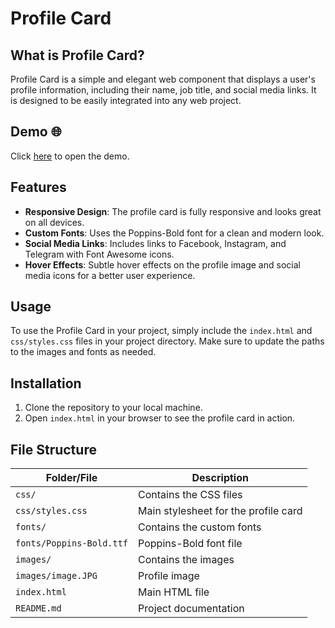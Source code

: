 # Profile Card 

## What is Profile Card?
Profile Card is a simple and elegant web component that displays a user's profile information, including their name, job title, and social media links. It is designed to be easily integrated into any web project.

## Demo 🌐
Click [here](https://sayedmohammadsadat.github.io/profile-card/) to open the demo.

## Features
- **Responsive Design**: The profile card is fully responsive and looks great on all devices.
- **Custom Fonts**: Uses the Poppins-Bold font for a clean and modern look.
- **Social Media Links**: Includes links to Facebook, Instagram, and Telegram with Font Awesome icons.
- **Hover Effects**: Subtle hover effects on the profile image and social media icons for a better user experience.

## Usage
To use the Profile Card in your project, simply include the `index.html` and `css/styles.css` files in your project directory. Make sure to update the paths to the images and fonts as needed.

## Installation
1. Clone the repository to your local machine.
2. Open `index.html` in your browser to see the profile card in action.

## File Structure

| Folder/File       | Description                           |
|-------------------|---------------------------------------|
| `css/`            | Contains the CSS files                |
| `css/styles.css`  | Main stylesheet for the profile card  |
| `fonts/`          | Contains the custom fonts             |
| `fonts/Poppins-Bold.ttf` | Poppins-Bold font file         |
| `images/`         | Contains the images                   |
| `images/image.JPG`| Profile image                         |
| `index.html`      | Main HTML file                        |
| `README.md`       | Project documentation                 |
